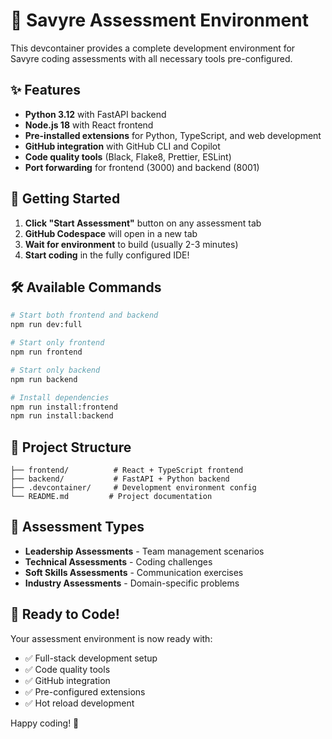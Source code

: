 # 🚀 Savyre Assessment Environment

This devcontainer provides a complete development environment for Savyre coding assessments with all necessary tools pre-configured.

## ✨ Features

- **Python 3.12** with FastAPI backend
- **Node.js 18** with React frontend
- **Pre-installed extensions** for Python, TypeScript, and web development
- **GitHub integration** with GitHub CLI and Copilot
- **Code quality tools** (Black, Flake8, Prettier, ESLint)
- **Port forwarding** for frontend (3000) and backend (8001)

## 🎯 Getting Started

1. **Click "Start Assessment"** button on any assessment tab
2. **GitHub Codespace** will open in a new tab
3. **Wait for environment** to build (usually 2-3 minutes)
4. **Start coding** in the fully configured IDE!

## 🛠️ Available Commands

```bash
# Start both frontend and backend
npm run dev:full

# Start only frontend
npm run frontend

# Start only backend
npm run backend

# Install dependencies
npm run install:frontend
npm run install:backend
```

## 📁 Project Structure

```
├── frontend/          # React + TypeScript frontend
├── backend/           # FastAPI + Python backend
├── .devcontainer/     # Development environment config
└── README.md         # Project documentation
```

## 🔧 Assessment Types

- **Leadership Assessments** - Team management scenarios
- **Technical Assessments** - Coding challenges
- **Soft Skills Assessments** - Communication exercises
- **Industry Assessments** - Domain-specific problems

## 🚀 Ready to Code!

Your assessment environment is now ready with:
- ✅ Full-stack development setup
- ✅ Code quality tools
- ✅ GitHub integration
- ✅ Pre-configured extensions
- ✅ Hot reload development

Happy coding! 🎉
